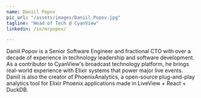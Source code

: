 ```yaml
---
name: Daniil Popov
pic_url: "/assets/images/Daniil_Popov.jpg"
tagline: "Head of Tech @ CyanView"
linkedin: /in/mrpopov/

---
```

Daniil Popov is a Senior Software Engineer and fractional CTO with over a decade of experience in technology leadership and software development. 
As a contributor to CyanView's broadcast technology platform, he brings real-world experience with Elixir systems that power major live events.
Daniil is also the creator of PhoenixAnalytics, a open-source plug-and-play analytics tool for Elixir Phoenix applications made in LiveView + React + DuckDB.